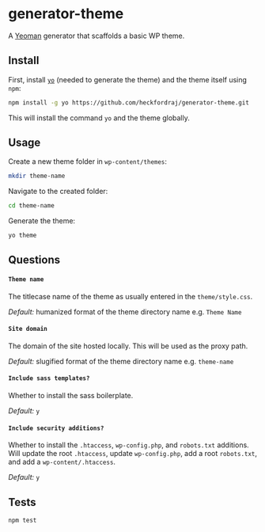 # generator-theme

A [Yeoman](https://www.npmjs.com/package/yo) generator that scaffolds a basic WP theme.


## Install

First, install [`yo`](https://www.npmjs.com/package/yo) (needed to generate the theme) and the theme itself using `npm`:

```bash
npm install -g yo https://github.com/heckfordraj/generator-theme.git
```

This will install the command ```yo``` and the theme globally.


## Usage

Create a new theme folder in `wp-content/themes`:

```bash
mkdir theme-name
```

Navigate to the created folder:

```bash
cd theme-name
```

Generate the theme:

```bash
yo theme
```


## Questions

#### `Theme name`

The titlecase name of the theme as usually entered in the `theme/style.css`.

*Default:* humanized format of the theme directory name e.g. `Theme Name`


#### `Site domain`

The domain of the site hosted locally. This will be used as the proxy path.

*Default:* slugified format of the theme directory name e.g. `theme-name`


#### `Include sass templates?`

Whether to install the sass boilerplate.

*Default:* `y`


#### `Include security additions?`

Whether to install the `.htaccess`, `wp-config.php`, and `robots.txt` additions. Will update the root `.htaccess`, update `wp-config.php`, add a root `robots.txt`, and add a `wp-content/.htaccess`.

*Default:* `y`


## Tests

```bash
npm test
```
